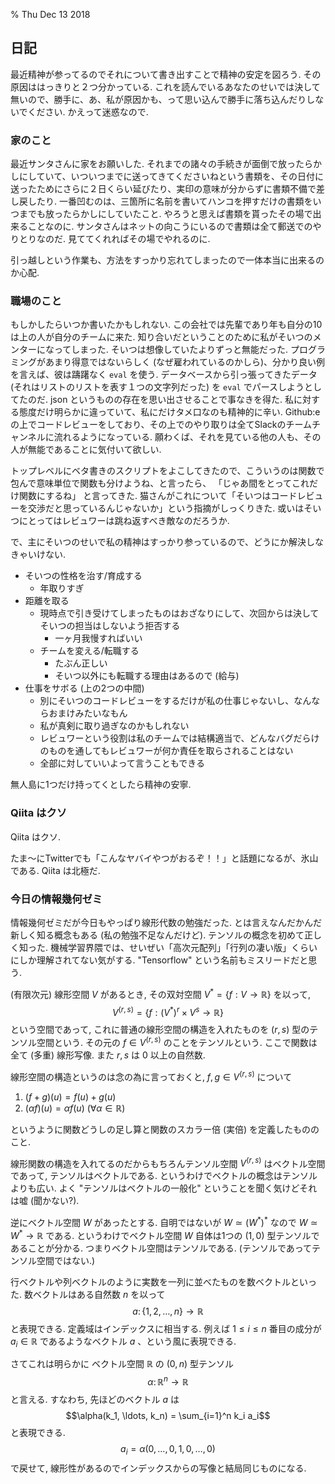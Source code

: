 % Thu Dec 13 2018

## 日記

最近精神が参ってるのでそれについて書き出すことで精神の安定を図ろう.
その原因ははっきりと２つ分かっている.
これを読んでいるあなたのせいでは決して無いので、勝手に、あ、私が原因かも、って思い込んで勝手に落ち込んだりしないでください.
かえって迷惑なので.

### 家のこと

最近サンタさんに家をお願いした.
それまでの諸々の手続きが面倒で放ったらかしにしていて、いついつまでに送ってきてくださいねという書類を、その日付に送ったためにさらに２日くらい延びたり、実印の意味が分からずに書類不備で差し戻したり.
一番凹むのは、三箇所に名前を書いてハンコを押すだけの書類をいつまでも放ったらかしにしていたこと.
やろうと思えば書類を貰ったその場で出来ることなのに.
サンタさんはネットの向こうにいるので書類は全て郵送でのやりとりなのだ.
見ててくれればその場でやれるのに.

引っ越しという作業も、方法をすっかり忘れてしまったので一体本当に出来るのか心配.

### 職場のこと

もしかしたらいつか書いたかもしれない.
この会社では先輩であり年も自分の10は上の人が自分のチームに来た.
知り合いだということのために私がそいつのメンターになってしまった.
そいつは想像していたよりずっと無能だった.
プログラミングがあまり得意ではないらしく (なぜ雇われているのかしら)、分かり良い例を言えば、彼は躊躇なく `eval` を使う.
データベースから引っ張ってきたデータ (それはリストのリストを表す１つの文字列だった) を `eval` でパースしようとしてたのだ.
json というものの存在を思い出させることで事なきを得た.
私に対する態度だけ明らかに違っていて、私にだけタメ口なのも精神的に辛い.
Github:e の上でコードレビューをしており、その上でのやり取りは全てSlackのチームチャンネルに流れるようになっている.
願わくば、それを見ている他の人も、その人が無能であることに気付いて欲しい.

トップレベルにベタ書きのスクリプトをよこしてきたので、こういうのは関数で包んで意味単位で関数も分けようね、と言ったら、
「じゃあ間をとってこれだけ関数にするね」
と言ってきた.
猫さんがこれについて「そいつはコードレビューを交渉だと思っているんじゃないか」という指摘がしっくりきた.
或いはそいつにとってはレビュワーは跳ね返すべき敵なのだろうか.

で、主にそいつのせいで私の精神はすっかり参っているので、どうにか解決しなきゃいけない.

- そいつの性格を治す/育成する
    - 年取りすぎ
- 距離を取る
    - 現時点で引き受けてしまったものはおざなりにして、次回からは決してそいつの担当はしないよう拒否する
        - 一ヶ月我慢すればいい
    - チームを変える/転職する
        - たぶん正しい
        - そいつ以外にも転職する理由はあるので (給与)
- 仕事をサボる (上の2つの中間)
    - 別にそいつのコードレビューをするだけが私の仕事じゃないし、なんならおまけみたいなもん
    - 私が真剣に取り過ぎなのかもしれない
    - レビュワーという役割は私のチームでは結構適当で、どんなバグだらけのものを通してもレビュワーが何か責任を取らされることはない
    - 全部に対していいよって言うこともできる

無人島に1つだけ持ってくとしたら精神の安寧.

### Qiita はクソ

Qiita はクソ.

たま〜にTwitterでも「こんなヤバイやつがおるぞ！！」と話題になるが、氷山である.
Qiita は北極だ.

### 今日の情報幾何ゼミ

情報幾何ゼミだが今日もやっぱり線形代数の勉強だった.
とは言えなんだかんだ新しく知る概念もある (私の勉強不足なんだけど).
テンソルの概念を初めて正しく知った.
機械学習界隈では、せいぜい「高次元配列」「行列の凄い版」くらいにしか理解されてない気がする.
"Tensorflow" という名前もミスリードだと思う.

(有限次元) 線形空間 $V$ があるとき, その双対空間 $V^*=\{ f : V \to \mathbb{R} \}$ を以って,
$$V^{(r,s)} = \{ f : (V^*)^r \times V^s \to \mathbb R\}$$
という空間であって, これに普通の線形空間の構造を入れたものを $(r,s)$ 型のテンソル空間という.
その元の $f \in V^{(r,s)}$ のことをテンソルという.
ここで関数は全て (多重) 線形写像.
また $r,s$ は $0$ 以上の自然数.

線形空間の構造というのは念の為に言っておくと,
$f,g \in V^{(r,s)}$ について

1. $(f+g)(u) = f(u) + g(u)$
1. $(\alpha f)(u) = \alpha f(u)$ ($\forall \alpha \in \mathbb R$)

というように関数どうしの足し算と関数のスカラー倍 (実倍) を定義したもののこと.

線形関数の構造を入れてるのだからもちろんテンソル空間 $V^{(r,s)}$ はベクトル空間であって, テンソルはベクトルである.
というわけでベクトルの概念はテンソルよりも広い.
よく "テンソルはベクトルの一般化" ということを聞く気けどそれは嘘 (聞かない?).

逆にベクトル空間 $W$ があったとする.
自明ではないが
$W \simeq (W^*)^*$
なので
$W \simeq W^* \to \mathbb R$
である.
というわけでベクトル空間 $W$ 自体は1つの $(1,0)$ 型テンソルであることが分かる.
つまりベクトル空間はテンソルである.  (テンソルであってテンソル空間ではない.)

行ベクトルや列ベクトルのように実数を一列に並べたものを数ベクトルといった.
数ベクトルはある自然数 $n$ を以って
$$a \colon \{1,2,\ldots,n\} \to \mathbb R$$
と表現できる.
定義域はインデックスに相当する.
例えば $1 \leq i \leq n$ 番目の成分が $a_i \in \mathbb{R}$ であるようなベクトル $a$ 、という風に表現できる.

さてこれは明らかに ベクトル空間 $\mathbb R$ の $(0,n)$ 型テンソル
$$\alpha \colon \mathbb{R}^n \to \mathbb{R}$$
と言える.
すなわち, 先ほどのベクトル $a$ は
$$\alpha(k_1, \ldots, k_n) = \sum_{i=1}^n k_i a_i$$
と表現できる.
$$a_i = \alpha(0,\ldots,0,1,0,\ldots,0)$$
で戻せて,
線形性があるのでインデックスからの写像と結局同じものになる.

